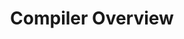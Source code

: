 ---
title: Compiler Overview
type: section
description: This page describes the lifecycle for the Scala 3 compiler.
num: 14
previous-page: arch-intro
next-page: arch-context
redirect_to: https://dotty.epfl.ch/docs/contributing/architecture/lifecycle.html
---